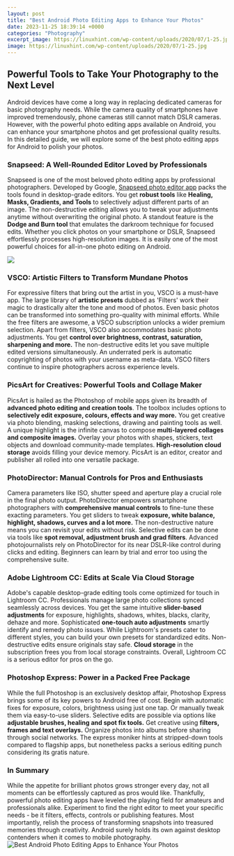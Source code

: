```yaml
---
layout: post
title: "Best Android Photo Editing Apps to Enhance Your Photos"
date: 2023-11-25 18:39:14 +0000
categories: "Photography"
excerpt_image: https://linuxhint.com/wp-content/uploads/2020/07/1-25.jpg
image: https://linuxhint.com/wp-content/uploads/2020/07/1-25.jpg
---
```


## Powerful Tools to Take Your Photography to the Next Level
Android devices have come a long way in replacing dedicated cameras for basic photography needs. While the camera quality of smartphones have improved tremendously, phone cameras still cannot match DSLR cameras. However, with the powerful photo editing apps available on Android, you can enhance your smartphone photos and get professional quality results. In this detailed guide, we will explore some of the best photo editing apps for Android to polish your photos.
### Snapseed: A Well-Rounded Editor Loved by Professionals
Snapseed is one of the most beloved photo editing apps by professional photographers. Developed by Google, [Snapseed photo editor app](https://fistore.mysenprints.com/collection/albury) packs the tools found in desktop-grade editors. You get **robust tools** like **Healing, Masks, Gradients, and Tools** to selectively adjust different parts of an image. The non-destructive editing allows you to tweak your adjustments anytime without overwriting the original photo. 
A standout feature is the **Dodge and Burn tool** that emulates the darkroom technique for focused edits. Whether you click photos on your smartphone or DSLR, Snapseed effortlessly processes high-resolution images. It is easily one of the most powerful choices for all-in-one photo editing on Android.

![](https://www.biztechpost.com/wp-content/uploads/2018/03/8-1.jpg)
### VSCO: Artistic Filters to Transform Mundane Photos 
For expressive filters that bring out the artist in you, VSCO is a must-have app. The large library of **artistic presets** dubbed as 'Filters' work their magic to drastically alter the tone and mood of photos. Even basic photos can be transformed into something pro-quality with minimal efforts. While the free filters are awesome, a VSCO subscription unlocks a wider premium selection.
Apart from filters, VSCO also accommodates basic photo adjustments. You get **control over brightness, contrast, saturation, sharpening and more.** The non-destructive edits let you save multiple edited versions simultaneously. An underrated perk is automatic copyrighting of photos with your username as meta-data. VSCO filters continue to inspire photographers across experience levels.
### PicsArt for Creatives: Powerful Tools and Collage Maker
PicsArt is hailed as the Photoshop of mobile apps given its breadth of **advanced photo editing and creation tools**. The toolbox includes options to **selectively edit exposure, colours, effects and way more.** You get creative via photo blending, masking selections, drawing and painting tools as well. 
A unique highlight is the infinite canvas to compose **multi-layered collages and composite images.** Overlay your photos with shapes, stickers, text objects and download community-made templates. **High-resolution cloud storage** avoids filling your device memory. PicsArt is an editor, creator and publisher all rolled into one versatile package.
### PhotoDirector: Manual Controls for Pros and Enthusiasts  
Camera parameters like ISO, shutter speed and aperture play a crucial role in the final photo output. PhotoDirector empowers smartphone photographers with **comprehensive manual controls** to fine-tune these exacting parameters. You get sliders to tweak **exposure, white balance, highlight, shadows, curves and a lot more.**
The non-destructive nature means you can revisit your edits without risk. Selective edits can be done via tools like **spot removal, adjustment brush and grad filters**. Advanced photojournalists rely on PhotoDirector for its near DSLR-like control during clicks and editing. Beginners can learn by trial and error too using the comprehensive suite.
### Adobe Lightroom CC: Edits at Scale Via Cloud Storage
Adobe's capable desktop-grade editing tools come optimized for touch in Lightroom CC. Professionals manage large photo collections synced seamlessly across devices. You get the same intuitive **slider-based adjustments** for exposure, highlights, shadows, whites, blacks, clarity, dehaze and more. 
Sophisticated **one-touch auto adjustments** smartly identify and remedy photo issues. While Lightroom's presets cater to different styles, you can build your own presets for standardized edits. Non-destructive edits ensure originals stay safe. **Cloud storage** in the subscription frees you from local storage constraints. Overall, Lightroom CC is a serious editor for pros on the go.
### Photoshop Express: Power in a Packed Free Package
While the full Photoshop is an exclusively desktop affair, Photoshop Express brings some of its key powers to Android free of cost. Begin with automatic fixes for exposure, colors, brightness using just one tap. Or manually tweak them via easy-to-use sliders. 
Selective edits are possible via options like **adjustable brushes, healing and spot fix tools.** Get creative using **filters, frames and text overlays.** Organize photos into albums before sharing through social networks. The express moniker hints at stripped-down tools compared to flagship apps, but nonetheless packs a serious editing punch considering its gratis nature.
### In Summary 
While the appetite for brilliant photos grows stronger every day, not all moments can be effortlessly captured as pros would like. Thankfully, powerful photo editing apps have leveled the playing field for amateurs and professionals alike. Experiment to find the right editor to meet your specific needs - be it filters, effects, controls or publishing features. Most importantly, relish the process of transforming snapshots into treasured memories through creativity. Android surely holds its own against desktop contenders when it comes to mobile photography.
![Best Android Photo Editing Apps to Enhance Your Photos](https://linuxhint.com/wp-content/uploads/2020/07/1-25.jpg)